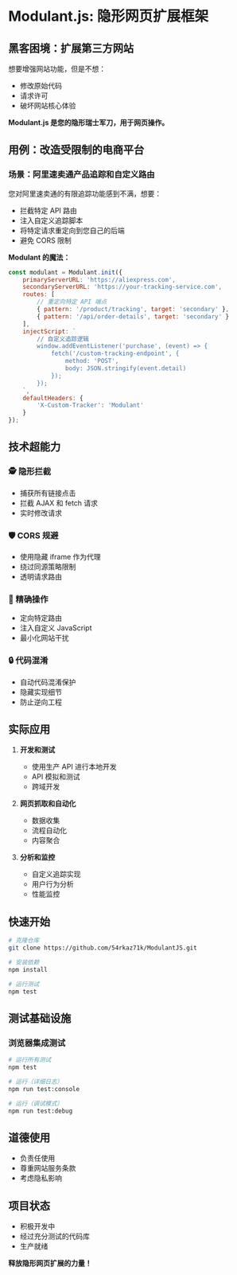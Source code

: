 # Modulant.js: 隐形网页扩展框架

## 黑客困境：扩展第三方网站

想要增强网站功能，但是不想：
- 修改原始代码
- 请求许可
- 破坏网站核心体验

**Modulant.js 是您的隐形瑞士军刀，用于网页操作。**

## 用例：改造受限制的电商平台

### 场景：阿里速卖通产品追踪和自定义路由

您对阿里速卖通的有限追踪功能感到不满，想要：
- 拦截特定 API 路由
- 注入自定义追踪脚本
- 将特定请求重定向到您自己的后端
- 避免 CORS 限制

**Modulant 的魔法：**
```javascript
const modulant = Modulant.init({
    primaryServerURL: 'https://aliexpress.com',
    secondaryServerURL: 'https://your-tracking-service.com',
    routes: [
        // 重定向特定 API 端点
        { pattern: '/product/tracking', target: 'secondary' },
        { pattern: '/api/order-details', target: 'secondary' }
    ],
    injectScript: `
        // 自定义追踪逻辑
        window.addEventListener('purchase', (event) => {
            fetch('/custom-tracking-endpoint', {
                method: 'POST',
                body: JSON.stringify(event.detail)
            });
        });
    `,
    defaultHeaders: {
        'X-Custom-Tracker': 'Modulant'
    }
});
```

## 技术超能力

### 🕵️ 隐形拦截
- 捕获所有链接点击
- 拦截 AJAX 和 fetch 请求
- 实时修改请求

### 🛡️ CORS 规避
- 使用隐藏 iframe 作为代理
- 绕过同源策略限制
- 透明请求路由

### 🧬 精确操作
- 定向特定路由
- 注入自定义 JavaScript
- 最小化网站干扰

### 🔒 代码混淆
- 自动代码混淆保护
- 隐藏实现细节
- 防止逆向工程

## 实际应用

1. **开发和测试**
   - 使用生产 API 进行本地开发
   - API 模拟和测试
   - 跨域开发

2. **网页抓取和自动化**
   - 数据收集
   - 流程自动化
   - 内容聚合

3. **分析和监控**
   - 自定义追踪实现
   - 用户行为分析
   - 性能监控

## 快速开始

```bash
# 克隆仓库
git clone https://github.com/54rkaz71k/ModulantJS.git

# 安装依赖
npm install

# 运行测试
npm test
```

## 测试基础设施

### 浏览器集成测试
```bash
# 运行所有测试
npm test

# 运行（详细日志）
npm run test:console

# 运行（调试模式）
npm run test:debug
```

## 道德使用
- 负责任使用
- 尊重网站服务条款
- 考虑隐私影响

## 项目状态
- 积极开发中
- 经过充分测试的代码库
- 生产就绪

**释放隐形网页扩展的力量！**
